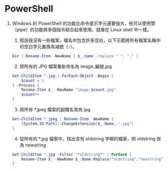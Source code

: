
# PowerShell

1. Windows 的 PowerShell 的功能比命令提示字元還要強大，他可以使用管（pipe）的功能將多個指令結合起來使用，就像在 Linux shell 中一樣。


	1. 假設我沒有一些檔案，檔名中包含許多空白，以下示範將所有檔案名稱中的空白字元置換為減號（-）。
	```powershell
	Dir | Rename-Item -NewName { $_.name -replace " ", "-" }
	```

	2. 把所有的 JPG 檔案重新命名為 image_編號.jpg
	```powershell
	Get-ChildItem *.jpg | ForEach-Object -Begin {
		$count = 1
	} -Process {
		Rename-Item $_ -NewName "image_$count.jpg"
		$count++
	}
	```

	3. 將所有 *.jpeg 檔案的副檔名改為 jpg
	```powershell
	Get-ChildItem *.jpeg | Rename-Item -NewName {
		[System.IO.Path]::ChangeExtension($_.Name, ".jpg")
	}
	```

	4. 從所有的 *.jpg 檔案中，找出含有 oldstring 字眼的檔案，把 oldstring 改為 newstring
	```powershell
	Get-ChildItem *.jpg -Filter "*oldstring*" | ForEach {
		Rename-Item $_ -NewName $_.Name.Replace("oldstring","newstring")
	}	
	```